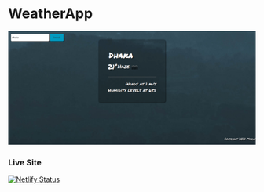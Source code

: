 # WeatherApp

![Complete Site Image](https://raw.githubusercontent.com/immaruf/WeatherApp/main/completeSite.png)

### Live Site
[![Netlify Status](https://api.netlify.com/api/v1/badges/2fdbb77e-75f0-4154-8c26-664de21cddaa/deploy-status)](https://weath3r.netlify.app/)

